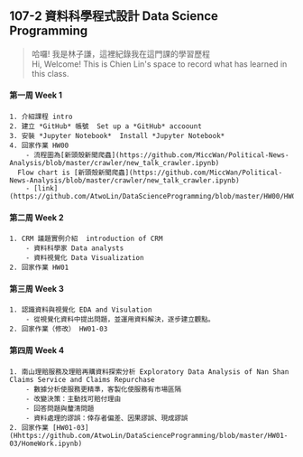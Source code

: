 ## 107-2 資料科學程式設計 Data Science Programming

> 哈囉! 我是林子謙，這裡紀錄我在這門課的學習歷程   
 Hi, Welcome! This is Chien Lin's space to record what has learned in this class.


#### **第一周 Week 1**
    1. 介紹課程 intro
    2. 建立 *GitHub* 帳號  Set up a *GitHub* accoount
    3. 安裝 *Jupyter Notebook*  Install *Jupyter Notebook*
    4. 回家作業 HW00
        - 流程圖為[新頭殼新聞爬蟲](https://github.com/MiccWan/Political-News-Analysis/blob/master/crawler/new_talk_crawler.ipynb)  
      Flow chart is [新頭殼新聞爬蟲](https://github.com/MiccWan/Political-News-Analysis/blob/master/crawler/new_talk_crawler.ipynb)
        - [link](https://github.com/AtwoLin/DataScienceProgramming/blob/master/HW00/HW00.png)


#### **第二周 Week 2**
    1. CRM 議題實例介紹  introduction of CRM 
        - 資料科學家 Data analysts
        - 資料視覺化 Data Visualization
    2. 回家作業 HW01

#### **第三周 Week 3** 
    1. 認識資料與視覺化 EDA and Visulation
        - 從視覺化資料中提出問題，並運用資料解決，逐步建立觀點。
    2. 回家作業（修改） HW01-03

#### **第四周 Week 4**
    1. 南山理賠服務及理賠再購資料探索分析 Exploratory Data Analysis of Nan Shan Claims Service and Claims Repurchase
        - 數據分析使服務更精準，客製化使服務有市場區隔
        - 改變決策：主動找可賠付理由
        - 回答問題與釐清問題
        - 資料處理的謬誤：倖存者偏差、因果謬誤、現成謬誤
    2. 回家作業 [HW01-03](Hhttps://github.com/AtwoLin/DataScienceProgramming/blob/master/HW01-03/HomeWork.ipynb)
